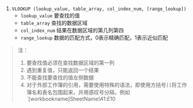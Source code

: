 1. `VLOOKUP (lookup_value, table_array, col_index_num, [range_lookup])`
	- `lookup_value` 要查找的值
	- `table_array` 查找的数据区域
	- `col_index_num` 结果在数据区域的第几列第四
	- `range_lookup` 数据的匹配方式，0表示精确匹配，1表示近似匹配
>注：
>1. 要查找值必须在查找数据区域的第一列
>2. 遇到重复值，只能返回一个结果
>3. 不能查找要查找的值左侧数据
>4. 对于外部工作簿的引用，需要使用特殊的语法，即使用方括号`[]`将工作簿名和表名包围起来，并用感叹号分隔，例如`[workbookname]SheetName!$A$1:$E$10
